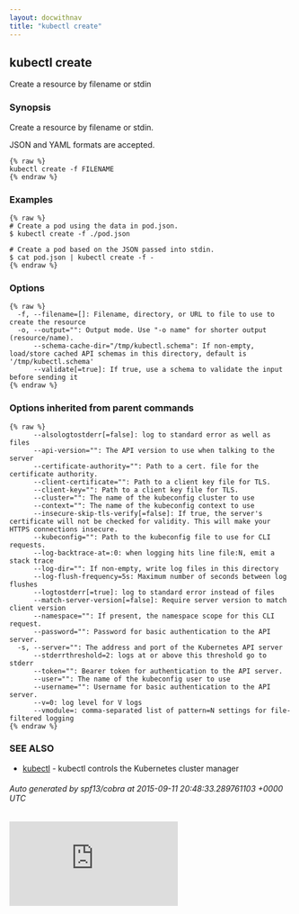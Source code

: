 ```yaml
---
layout: docwithnav
title: "kubectl create"
---
```

<!-- BEGIN MUNGE: UNVERSIONED_WARNING -->


<!-- END MUNGE: UNVERSIONED_WARNING -->

## kubectl create

Create a resource by filename or stdin

### Synopsis


Create a resource by filename or stdin.

JSON and YAML formats are accepted.

```
{% raw %}
kubectl create -f FILENAME
{% endraw %}
```

### Examples

```
{% raw %}
# Create a pod using the data in pod.json.
$ kubectl create -f ./pod.json

# Create a pod based on the JSON passed into stdin.
$ cat pod.json | kubectl create -f -
{% endraw %}
```

### Options

```
{% raw %}
  -f, --filename=[]: Filename, directory, or URL to file to use to create the resource
  -o, --output="": Output mode. Use "-o name" for shorter output (resource/name).
      --schema-cache-dir="/tmp/kubectl.schema": If non-empty, load/store cached API schemas in this directory, default is '/tmp/kubectl.schema'
      --validate[=true]: If true, use a schema to validate the input before sending it
{% endraw %}
```

### Options inherited from parent commands

```
{% raw %}
      --alsologtostderr[=false]: log to standard error as well as files
      --api-version="": The API version to use when talking to the server
      --certificate-authority="": Path to a cert. file for the certificate authority.
      --client-certificate="": Path to a client key file for TLS.
      --client-key="": Path to a client key file for TLS.
      --cluster="": The name of the kubeconfig cluster to use
      --context="": The name of the kubeconfig context to use
      --insecure-skip-tls-verify[=false]: If true, the server's certificate will not be checked for validity. This will make your HTTPS connections insecure.
      --kubeconfig="": Path to the kubeconfig file to use for CLI requests.
      --log-backtrace-at=:0: when logging hits line file:N, emit a stack trace
      --log-dir="": If non-empty, write log files in this directory
      --log-flush-frequency=5s: Maximum number of seconds between log flushes
      --logtostderr[=true]: log to standard error instead of files
      --match-server-version[=false]: Require server version to match client version
      --namespace="": If present, the namespace scope for this CLI request.
      --password="": Password for basic authentication to the API server.
  -s, --server="": The address and port of the Kubernetes API server
      --stderrthreshold=2: logs at or above this threshold go to stderr
      --token="": Bearer token for authentication to the API server.
      --user="": The name of the kubeconfig user to use
      --username="": Username for basic authentication to the API server.
      --v=0: log level for V logs
      --vmodule=: comma-separated list of pattern=N settings for file-filtered logging
{% endraw %}
```

### SEE ALSO

* [kubectl](kubectl.html)	 - kubectl controls the Kubernetes cluster manager

###### Auto generated by spf13/cobra at 2015-09-11 20:48:33.289761103 +0000 UTC



<!-- BEGIN MUNGE: IS_VERSIONED -->
<!-- TAG IS_VERSIONED -->
<!-- END MUNGE: IS_VERSIONED -->


<!-- BEGIN MUNGE: GENERATED_ANALYTICS -->
[![Analytics](https://kubernetes-site.appspot.com/UA-36037335-10/GitHub/docs/user-guide/kubectl/kubectl_create.md?pixel)]()
<!-- END MUNGE: GENERATED_ANALYTICS -->

